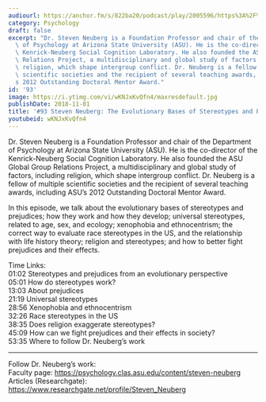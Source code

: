 ```yaml
---
audiourl: https://anchor.fm/s/822ba20/podcast/play/2005596/https%3A%2F%2Fd3ctxlq1ktw2nl.cloudfront.net%2Fproduction%2F2018-11-30%2F7707109-48000-2-2e1ef393dc0e1.mp3
category: Psychology
draft: false
excerpt: "Dr. Steven Neuberg is a Foundation Professor and chair of the Department\
  \ of Psychology at Arizona State University (ASU). He is the co-director of the\
  \ Kenrick-Neuberg Social Cognition Laboratory. He also founded the ASU Global Group\
  \ Relations Project, a multidisciplinary and global study of factors, including\
  \ religion, which shape intergroup conflict. Dr. Neuberg is a fellow of multiple\
  \ scientific societies and the recipient of several teaching awards, including ASU\u2019\
  s 2012 Outstanding Doctoral Mentor Award."
id: '93'
image: https://i.ytimg.com/vi/wKNJxKvQfn4/maxresdefault.jpg
publishDate: 2018-11-01
title: '#93 Steven Neuberg: The Evolutionary Bases of Stereotypes and Prejudices'
youtubeid: wKNJxKvQfn4
---
```

<div class="timelinks">

Dr. Steven Neuberg is a Foundation Professor and chair of the Department of Psychology at Arizona State University (ASU). He is the co-director of the Kenrick-Neuberg Social Cognition Laboratory. He also founded the ASU Global Group Relations Project, a multidisciplinary and global study of factors, including religion, which shape intergroup conflict. Dr. Neuberg is a fellow of multiple scientific societies and the recipient of several teaching awards, including ASU’s 2012 Outstanding Doctoral Mentor Award.

In this episode, we talk about the evolutionary bases of stereotypes and prejudices; how they work and how they develop; universal stereotypes, related to age, sex, and ecology; xenophobia and ethnocentrism; the correct way to evaluate race stereotypes in the US, and the relationship with life history theory; religion and stereotypes; and how to better fight prejudices and their effects.

Time Links:  
<time>01:02</time> Stereotypes and prejudices from an evolutionary perspective   
<time>05:01</time> How do stereotypes work?        
<time>13:03</time> About prejudices    
<time>21:19</time> Universal stereotypes    
<time>28:56</time> Xenophobia and ethnocentrism  
<time>32:26</time> Race stereotypes in the US          
<time>38:35</time> Does religion exaggerate stereotypes?         
<time>45:09</time> How can we fight prejudices and their effects in society?   
<time>53:35</time> Where to follow Dr. Neuberg’s work

---

Follow Dr. Neuberg’s work:  
Faculty page: https://psychology.clas.asu.edu/content/steven-neuberg  
Articles (Researchgate): https://www.researchgate.net/profile/Steven_Neuberg
</div>

